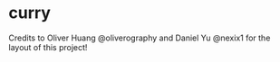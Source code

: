 # curry

Credits to Oliver Huang @oliverography and Daniel Yu @nexix1 for the layout of this project!
